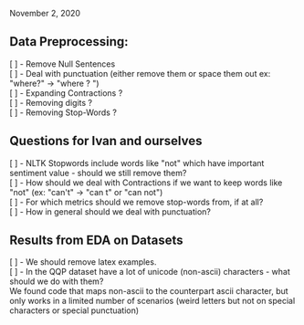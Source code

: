 November 2, 2020

<h2> Data Preprocessing: </h2>

[ ] - Remove Null Sentences <br>
[ ] - Deal with punctuation (either remove them or space them out ex: "where?" -> "where ? ") <br>
[ ] - Expanding Contractions ? <br>
[ ] - Removing digits ? <br>
[ ] - Removing Stop-Words ? <br>

<h2> Questions for Ivan and ourselves </h2>

[ ] - NLTK Stopwords include words like "not" which have important sentiment value - should we still remove them? <br>
[ ] - How should we deal with Contractions if we want to keep words like "not" (ex: "can't" -> "can t" or "can not") <br>
[ ] - For which metrics should we remove stop-words from, if at all? <br>
[ ] - How in general should we deal with punctuation? <br>

<h2> Results from EDA on Datasets </h2>

[ ] - We should remove latex examples. <br>
[ ] - In the QQP dataset have a lot of unicode (non-ascii) characters - what should we do with them? <br>
      We found code that maps non-ascii to the counterpart ascii character, but only works in a limited number of scenarios (weird letters but not on special characters or special punctuation) <br>


